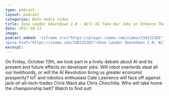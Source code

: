 ```yaml
---
type: podcast
layout: podcast
categories: Both media video
title: Zone Leader Smackdown 2.0 - Will AI Take Our Jobs or Enhance Them?
date: 2017-10-13
image:
podcast_embed: '<iframe src="https://player.vimeo.com/video/238132102" width="640" height="360" frameborder="0" webkitallowfullscreen mozallowfullscreen allowfullscreen></iframe>
<p><a href="https://vimeo.com/238132102">Zone Leader Smackdown 2.0: Will AI Take Our Jobs or Enhance Them?</a> from <a href="https://vimeo.com/dzone">DZone</a> on <a href="https://vimeo.com">Vimeo</a>.</p>'
excerpt:
---
```


On Friday, October 13th, we took part in a lively debate about AI and its present and future effects on developer jobs. Will robot overlords steal all our livelihoods, or will the AI Revolution bring us greater economic prosperity? IoT and robotics enthusiast Cate Lawrence will face off against jack-of-all-tech-trades Chris Ward aka Chris Chinchilla. Who will take home the championship belt? Watch to find out!
